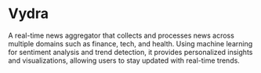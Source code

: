 # Vydra
A real-time news aggregator that collects and processes news across multiple domains such as finance, tech, and health. Using machine learning for sentiment analysis and trend detection, it provides personalized insights and visualizations, allowing users to stay updated with real-time trends.
